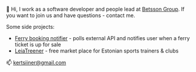 👋 Hi, I work as a software developer and people lead at [Betsson Group](https://www.betssongroup.com/career/). If you want to join us and have questions - contact me. 

Some side projects:
- [Ferry booking notifier](https://clever-mcnulty-984b23.netlify.app/) - polls external API and notifies user when a ferry ticket is up for sale
- [LeiaTreener](https://leiatreener.ee/) - free market place for Estonian sports trainers & clubs   

📫 kertsiiner@gmail.com

